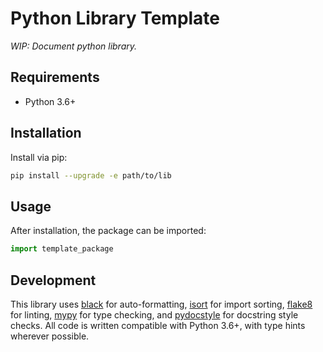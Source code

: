 # Python Library Template

_WIP: Document python library._

## Requirements

* Python 3.6+

## Installation

Install via pip:

```bash
pip install --upgrade -e path/to/lib
```

## Usage

After installation, the package can be imported:

```python
import template_package
```

## Development

This library uses [black](https://github.com/psf/black) for auto-formatting, [isort](https://github.com/PyCQA/isort) for import sorting, [flake8](https://github.com/PyCQA/flake8) for linting, [mypy](https://github.com/python/mypy) for type checking, and [pydocstyle](https://github.com/PyCQA/pydocstyle) for docstring style checks. All code is written compatible with Python 3.6+, with type hints wherever possible.
